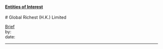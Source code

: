 #### [Entities of Interest](/list.html)
<link rel="stylesheet" type="text/css" href="../../assets/style.css">
# Global Richest (H.K.) Limited

[comment]: <> (Add/Remove information below as you want)
[comment]: <> (Markdown cheatsheet: https://github.com/adam-p/markdown-here/wiki/Markdown-Cheatsheet)
[Brief](Brief.md)  
by:  
date:  

---
[comment]: <> (Add your content here)